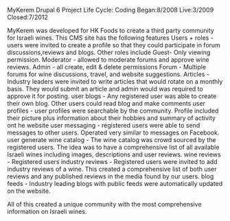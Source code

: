 MyKerem
Drupal 6
Project Life Cycle:
	Coding Began:8/2008
	Live:3/2009
	Closed:7/2012
	
MyKerem was developed for HK Foods to create a third party community for Israeli wines. This CMS site has the following features
Users + roles - users were invited to create a profile so that they could participate in forum discussions,reviews and blogs. Other roles include Guest- Only viewing permission. Moderator - allowed to moderate forums and approve wine reviews. Admin - all create, edit & delete permissions
Forum - Multiple forums for wine discussions, travel, and website suggestions. 
Articles - Industry leaders were invited to write articles that would rotate on a monthly basis. They would submit an article and admin would was required to approve it for posting.
user blogs - Any registered user was able to create their own blog. Other users could read blog and make comments
user profiles - user profiles were searchable by the community. Profile included their picture plus information about their hobbies and summary of activity ont he website
user messaging  - registered users were able to send messages to other users. Operated very similar to messages on Facebook.
user generate wine catalog - The wine catalog was crowd sourced by the registered users. The idea was to have a comprehensive list of all available Israeli wines including images, descriptions and user reviews.
wine reviews - Registered users
industry reviews - Registered users were invited to add industry reviews of a wine. This created a comprehensive list of both user reviews and any published reviews in the media found by our users.
blog feeds - Industry leading blogs with public feeds were automatically updated on the website. 

All of this created a unique community with the most comprehensive information on Israeli wines.

